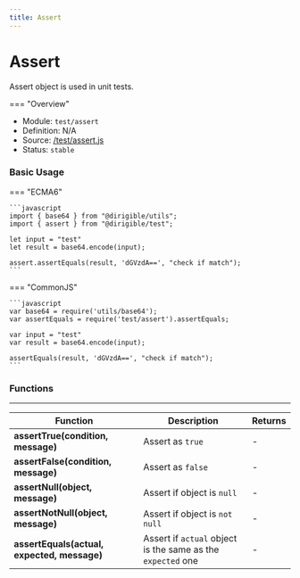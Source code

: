 ```yaml
---
title: Assert
---
```


Assert
===

Assert object is used in unit tests.

=== "Overview"
- Module: `test/assert`
- Definition: N/A
- Source: [/test/assert.js](https://github.com/eclipse/dirigible/blob/master/components/api-test/src/main/resources/META-INF/dirigible/test/assert.js)
- Status: `stable`

### Basic Usage

=== "ECMA6"

    ```javascript
    import { base64 } from "@dirigible/utils";
    import { assert } from "@dirigible/test";

    let input = "test"
    let result = base64.encode(input);

    assert.assertEquals(result, 'dGVzdA==', "check if match");
    ```

=== "CommonJS"

    ```javascript
    var base64 = require('utils/base64');
    var assertEquals = require('test/assert').assertEquals;

    var input = "test"
    var result = base64.encode(input);

    assertEquals(result, 'dGVzdA==', "check if match");
    ```

### Functions

---

Function     | Description | Returns
------------ | ----------- | --------
**assertTrue(condition, message)**   | Assert as `true` | *-*
**assertFalse(condition, message)**   | Assert as `false` | *-*
**assertNull(object, message)**   | Assert if object is `null` | *-*
**assertNotNull(object, message)**   | Assert if object is `not null` | *-*
**assertEquals(actual, expected, message)**   | Assert if `actual` object is the same as the `expected` one | *-*
